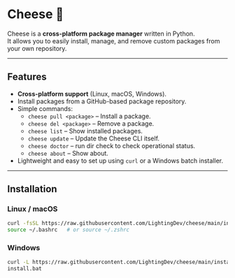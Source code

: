 # Cheese 🧀

Cheese is a **cross-platform package manager** written in Python.  
It allows you to easily install, manage, and remove custom packages from your own repository.

---

## **Features**
- **Cross-platform support** (Linux, macOS, Windows).
- Install packages from a GitHub-based package repository.
- Simple commands:
  - `cheese pull <package>` – Install a package.
  - `cheese del <package>` – Remove a package.
  - `cheese list` – Show installed packages.
  - `cheese update` – Update the Cheese CLI itself.
  - `cheese doctor` – run dir check to check operational status.
  - `cheese about` – Show about.
- Lightweight and easy to set up using `curl` or a Windows batch installer.

---

## **Installation**

### **Linux / macOS**
```bash
curl -fsSL https://raw.githubusercontent.com/LightingDev/cheese/main/install.sh | bash
source ~/.bashrc   # or source ~/.zshrc
```

### **Windows**
```bash
curl -L https://raw.githubusercontent.com/LightingDev/cheese/main/install.bat -o install.bat
install.bat

